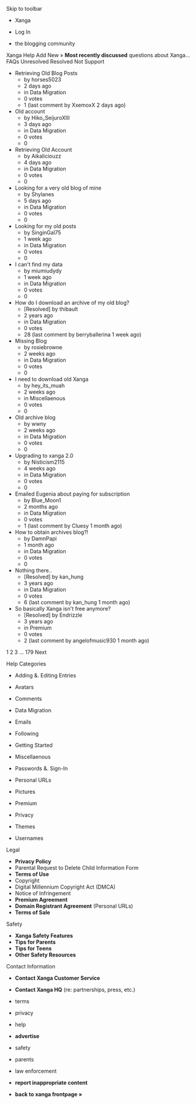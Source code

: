 Skip to toolbar

*   Xanga

*   Log In

*   the blogging community

Xanga Help Add New » **Most recently discussed** questions about Xanga… FAQs Unresolved Resolved Not Support

*   Retrieving Old Blog Posts
    *   by horses5023
    *   2 days ago
    *   in Data Migration
    *   0 votes
    *   1 (last comment by XxemoxX 2 days ago)
*   Old account
    *   by Hiko\_SeijuroXIII
    *   3 days ago
    *   in Data Migration
    *   0 votes
    *   0
*   Retrieving Old Account
    *   by Aikaliciouzz
    *   4 days ago
    *   in Data Migration
    *   0 votes
    *   0
*   Looking for a very old blog of mine
    *   by Shylanes
    *   5 days ago
    *   in Data Migration
    *   0 votes
    *   0
*   Looking for my old posts
    *   by SinginGal75
    *   1 week ago
    *   in Data Migration
    *   0 votes
    *   0
*   I can't find my data
    *   by miumiudydy
    *   1 week ago
    *   in Data Migration
    *   0 votes
    *   0
*   How do I download an archive of my old blog?
    *   \[Resolved\] by thibault
    *   2 years ago
    *   in Data Migration
    *   0 votes
    *   28 (last comment by berryballerina 1 week ago)
*   Missing Blog
    *   by rosiebrowne
    *   2 weeks ago
    *   in Data Migration
    *   0 votes
    *   0
*   I need to download old Xanga
    *   by hey\_its\_muah
    *   2 weeks ago
    *   in Miscellaenous
    *   0 votes
    *   0
*   Old archive blog
    *   by wwny
    *   2 weeks ago
    *   in Data Migration
    *   0 votes
    *   0
*   Upgrading to xanga 2.0
    *   by Nisticism2115
    *   4 weeks ago
    *   in Data Migration
    *   0 votes
    *   0
*   Emailed Eugenia about paying for subscription
    *   by Blue\_Moon1
    *   2 months ago
    *   in Data Migration
    *   0 votes
    *   1 (last comment by Cluesy 1 month ago)
*   How to obtain archives blog?!
    *   by DamnPapi
    *   1 month ago
    *   in Data Migration
    *   0 votes
    *   0
*   Nothing there..
    *   \[Resolved\] by kan\_hung
    *   3 years ago
    *   in Data Migration
    *   0 votes
    *   6 (last comment by kan\_hung 1 month ago)
*   So basically Xanga isn't free anymore?
    *   \[Resolved\] by Endrizzle
    *   3 years ago
    *   in Premium
    *   0 votes
    *   2 (last comment by angelofmusic930 1 month ago)

1 2 3 ... 179 Next

Help Categories

*   Adding &. Editing Entries
*   Avatars
*   Comments
*   Data Migration
*   Emails
*   Following
*   Getting Started
*   Miscellaenous

*   Passwords &. Sign-In
*   Personal URLs
*   Pictures
*   Premium
*   Privacy
*   Themes
*   Usernames

Legal

*   **Privacy Policy**
*   Parental Request to Delete Child Information Form
*   **Terms of Use**
*   Copyright
*   Digital Millennium Copyright Act (DMCA)
*   Notice of Infringement
*   **Premium Agreement**
*   **Domain Registrant Agreement** (Personal URLs)
*   **Terms of Sale**

Safety

*   **Xanga Safety Features**
*   **Tips for Parents**
*   **Tips for Teens**
*   **Other Safety Resources**

Contact Information

*   **Contact Xanga Customer Service**
*   **Contact Xanga HQ** (re: partnerships, press, etc.)

*   terms
*   privacy
*   help
*   **advertise**

*   safety
*   parents
*   law enforcement
*   **report inappropriate content**

*   **back to xanga frontpage »**